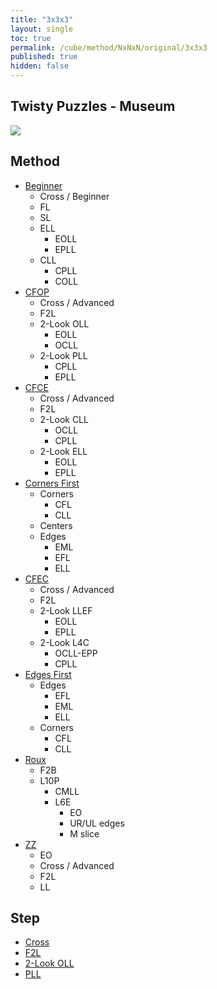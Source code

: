 ```yaml
---
title: "3x3x3"
layout: single
toc: true
permalink: /cube/method/NxNxN/original/3x3x3
published: true
hidden: false
---
```


<head>
  <base target="_self">
</head>



## Twisty Puzzles - Museum

<a target="_blank" href="https://twistypuzzles.com/app/museum/museum_showitem.php?pkey=2968">
  <img src="https://twistypuzzles.com/museum/large/02968-03.jpg">
</a>



## Method

- [Beginner](/cube/method/NxNxN/original/3x3x3/beginner)
  - Cross / Beginner
  - FL
  - SL
  - ELL
    - EOLL
    - EPLL
  - CLL
    - CPLL
    - COLL
- [CFOP](/cube/method/NxNxN/original/3x3x3/cfop)
  - Cross / Advanced
  - F2L
  - 2-Look OLL
    - EOLL
    - OCLL
  - 2-Look PLL
    - CPLL
    - EPLL
- [CFCE](/cube/method/NxNxN/original/3x3x3/cfce)
  - Cross / Advanced
  - F2L
  - 2-Look CLL
    - OCLL
    - CPLL
  - 2-Look ELL
    - EOLL
    - EPLL
- [Corners First](/cube/method/NxNxN/original/3x3x3/corners_first)
  - Corners
    - CFL
    - CLL
  - Centers
  - Edges
    - EML
    - EFL
    - ELL
- [CFEC](/cube/method/NxNxN/original/3x3x3/cfec)
  - Cross / Advanced
  - F2L
  - 2-Look LLEF
    - EOLL
    - EPLL
  - 2-Look L4C
    - OCLL-EPP
    - CPLL
- [Edges First](/cube/method/NxNxN/original/3x3x3/edges_first)
  - Edges
    - EFL
    - EML
    - ELL
  - Corners
    - CFL
    - CLL
- [Roux](/cube/method/NxNxN/original/3x3x3/roux)
  - F2B
  - L10P
    - CMLL
    - L6E
      - EO
      - UR/UL edges
      - M slice
- [ZZ](/cube/method/NxNxN/original/3x3x3/zz)
  - EO
  - Cross / Advanced
  - F2L
  - LL



## Step

- [Cross](/cube/method/NxNxN/original/3x3x3/cross)
- [F2L](/cube/method/NxNxN/original/3x3x3/f2l)
- [2-Look OLL](/cube/method/NxNxN/original/3x3x3/2_look_oll)
- [PLL](/cube/method/NxNxN/original/3x3x3/pll)
